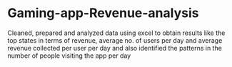 # Gaming-app-Revenue-analysis

Cleaned, prepared and analyzed data using excel to obtain results like the top states in terms of revenue, average no. of users per day and average revenue collected per user per day and also identified the patterns in the number of people visiting the app per day
